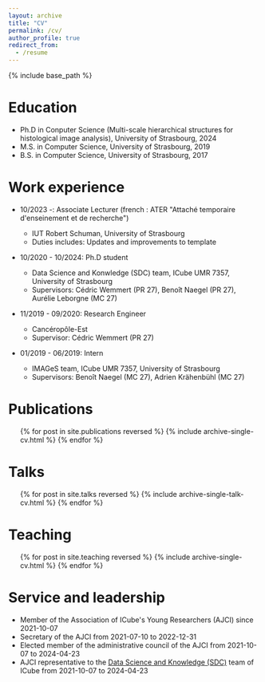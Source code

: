 ```yaml
---
layout: archive
title: "CV"
permalink: /cv/
author_profile: true
redirect_from:
  - /resume
---
```


{% include base_path %}

Education
======

* Ph.D in Conputer Science (Multi-scale hierarchical structures for histological image analysis), University of Strasbourg, 2024
* M.S. in Computer Science, University of Strasbourg, 2019
* B.S. in Computer Science, University of Strasbourg, 2017

Work experience
======

* 10/2023 -: Associate Lecturer (french : ATER "Attaché temporaire d'enseinement et de recherche")
  * IUT Robert Schuman, University of Strasbourg
  * Duties includes: Updates and improvements to template

* 10/2020 - 10/2024: Ph.D student
  * Data Science and Konwledge (SDC) team, ICube UMR 7357, University of Strasbourg
  * Supervisors: Cédric Wemmert (PR 27), Benoît Naegel (PR 27), Aurélie Leborgne (MC 27)

* 11/2019 - 09/2020: Research Engineer
  * Cancéropôle-Est
  * Supervisor: Cédric Wemmert (PR 27)

* 01/2019 - 06/2019: Intern
  * IMAGeS team, ICube UMR 7357, University of Strasbourg
  * Supervisors: Benoît Naegel (MC 27), Adrien Krähenbühl (MC 27)

Publications
======

  <ul>{% for post in site.publications reversed %}
    {% include archive-single-cv.html %}
  {% endfor %}</ul>
  
Talks
======

  <ul>{% for post in site.talks reversed %}
    {% include archive-single-talk-cv.html  %}
  {% endfor %}</ul>
  
Teaching
======

  <ul>{% for post in site.teaching reversed %}
    {% include archive-single-cv.html %}
  {% endfor %}</ul>
  
Service and leadership
======

* Member of the Association of ICube's Young Researchers (AJCI) since 2021-10-07
* Secretary of the AJCI from 2021-07-10 to 2022-12-31
* Elected member of the administrative council of the AJCI from 2021-10-07 to 2024-04-23
* AJCI representative to the [Data Science and Knowledge (SDC)](https://sdc.icube.unistra.fr/en/index.php/Home) team of ICube from 2021-10-07 to 2024-04-23

